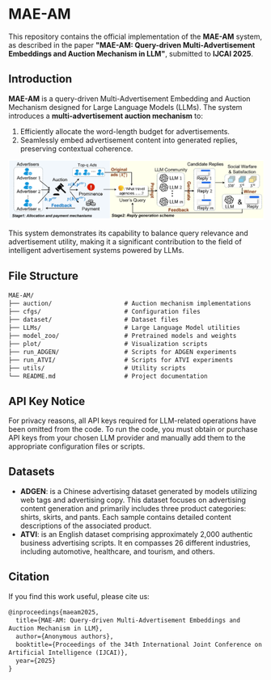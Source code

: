 # MAE-AM

This repository contains the official implementation of the **MAE-AM** system, as described in the paper **"MAE-AM: Query-driven Multi-Advertisement Embeddings and Auction Mechanism in LLM"**, submitted to **IJCAI 2025**.

## Introduction

**MAE-AM** is a query-driven Multi-Advertisement Embedding and Auction Mechanism designed for Large Language Models (LLMs). The system introduces a **multi-advertisement auction mechanism** to:

1. Efficiently allocate the word-length budget for advertisements.
2. Seamlessly embed advertisement content into generated replies, preserving contextual coherence.

![fig.png](fig.png)

This system demonstrates its capability to balance query relevance and advertisement utility, making it a significant contribution to the field of intelligent advertisement systems powered by LLMs.

## File Structure

```
MAE-AM/
├── auction/                    # Auction mechanism implementations
├── cfgs/                       # Configuration files
├── dataset/                    # Dataset files
├── LLMs/                       # Large Language Model utilities
├── model_zoo/                  # Pretrained models and weights
├── plot/                       # Visualization scripts
├── run_ADGEN/                  # Scripts for ADGEN experiments
├── run_ATVI/                   # Scripts for ATVI experiments
├── utils/                      # Utility scripts
└── README.md                   # Project documentation
```

## API Key Notice
For privacy reasons, all API keys required for LLM-related operations have been omitted from the code. To run the code, you must obtain or purchase API keys from your chosen LLM provider and manually add them to the appropriate configuration files or scripts.

## Datasets

* **ADGEN**: is a Chinese advertising dataset generated by models utilizing web tags and advertising copy. This dataset focuses on advertising content generation and primarily includes three product categories: shirts, skirts, and pants. Each sample contains detailed content descriptions of the associated product.
* **ATVI**: is an English dataset comprising approximately 2,000 authentic business advertising scripts. It en compasses 26 different industries, including automotive, healthcare, and tourism, and others.

## Citation

If you find this work useful, please cite us:

```
@inproceedings{maeam2025,
  title={MAE-AM: Query-driven Multi-Advertisement Embeddings and Auction Mechanism in LLM},
  author={Anonymous authors},
  booktitle={Proceedings of the 34th International Joint Conference on Artificial Intelligence (IJCAI)},
  year={2025}
}
```
